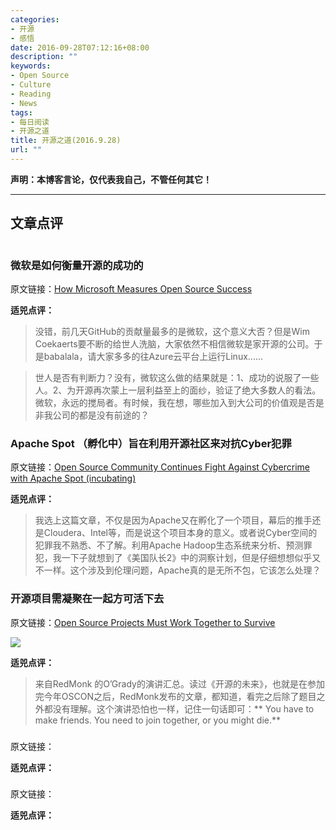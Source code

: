 ```yaml
---
categories:
- 开源
- 感悟
date: 2016-09-28T07:12:16+08:00
description: ""
keywords:
- Open Source
- Culture
- Reading
- News
tags:
- 每日阅读
- 开源之道
title: 开源之道(2016.9.28)
url: ""
---
```


**声明：本博客言论，仅代表我自己，不管任何其它！**

---

## 文章点评

![]()

### 微软是如何衡量开源的成功的
 
原文链接：[How Microsoft Measures Open Source Success](http://www.datamation.com/open-source/how-microsoft-measures-open-source-success.html)

**适兕点评：**

> 没错，前几天GitHub的贡献量最多的是微软，这个意义大否？但是Wim Coekaerts要不断的给世人洗脑，大家依然不相信微软是家开源的公司。于是babalala，请大家多多的往Azure云平台上运行Linux......

> 世人是否有判断力？没有，微软这么做的结果就是：1、成功的说服了一些人。2、为开源再次蒙上一层利益至上的面纱，验证了绝大多数人的看法。微软，永远的搅局者。有时候，我在想，哪些加入到大公司的价值观是否是非我公司的都是没有前途的？

### Apache Spot （孵化中）旨在利用开源社区来对抗Cyber犯罪

原文链接：[Open Source Community Continues Fight Against Cybercrime with Apache Spot (incubating)](http://www.econotimes.com/Open-Source-Community-Continues-Fight-Against-Cybercrime-with-Apache-Spot-incubating-321200)

**适兕点评：**

> 我选上这篇文章，不仅是因为Apache又在孵化了一个项目，幕后的推手还是Cloudera、Intel等，而是说这个项目本身的意义。或者说Cyber空间的犯罪我不熟悉、不了解。利用Apache Hadoop生态系统来分析、预测罪犯，我一下子就想到了《美国队长2》中的洞察计划，但是仔细想想似乎又不一样。这个涉及到伦理问题，Apache真的是无所不包，它该怎么处理？

### 开源项目需凝聚在一起方可活下去

原文链接：[Open Source Projects Must Work Together to Survive](https://www.linux.com/news/open-source-projects-must-work-together-survive)

![](https://www.linux.com/sites/lcom/files/styles/rendered_file/public/stephen-ogrady.png?itok=hzlx4xut)

**适兕点评：**

> 来自RedMonk 的O’Grady的演讲汇总。读过《开源的未来》，也就是在参加完今年OSCON之后，RedMonk发布的文章，都知道，看完之后除了题目之外都没有理解。这个演讲恐怕也一样，记住一句话即可：** You have to make friends. You need to join together, or you might die.**

###

原文链接：[]()

**适兕点评：**

>

###

原文链接：[]()

**适兕点评：**

>
